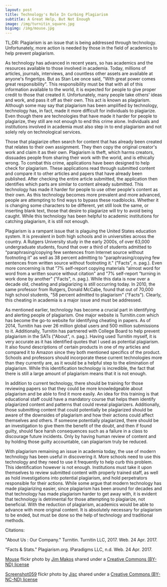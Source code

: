 ```yaml
---
layout: post
title: Technology's Role In Curbing Plagiarism
subtitle: A Great Help, But Not Enough
image: /img/turnitin_square.jpg
bigimg: /img/mouse.jpg
---
```

TL;DR: Plagiarism is an issue that is being addressed through technology. Unfortunately, more action is needed by those in the field of academics to help prevent plagiarism.

As technology has advanced in recent years, so has academics and the resources available to those involved in academia. Today, millions of articles, journals, interviews, and countless other assets are available at anyone's fingertips. But as Stan Lee once said, "With great power comes great responsibility". This responsibility must be that with all of this information available to the world, it is expected for people to give proper credit to those that created it. Unfortunately, many people take others' ideas and work, and pass it off as their own. This act is known as plagiarism. Although some may say that plagiarism has been amplified by technology, technology has, in fact, made it more difficult for individuals to plagiarize. Even though there are technologies that have made it harder for people to plagiarize, they still are not enough to end this crime alone. Individuals and institutions involved in academia must also step in to end plagiarism and not solely rely on technological services.

Those that plagiarize often search for content that has already been created that relates to their own assignment. They then copy the original creator's work and claim it as their own. Plagiarism is theft, which harms creators, dissuades people from sharing their work with the world, and is ethically wrong. To combat this crime, applications have been designed to help check for plagiarism. These applications read through submitted content and compare it to other articles and papers that have already been published. After checking the entire article submitted, the application then identifies which parts are similar to content already submitted. This technology has made it harder for people to use other people's content as their own. As this technology becomes more prevalent and more advanced, people are attempting to find ways to bypass these roadblocks. Whether it is changing some characters to be different, yet still look the same, or inserting blank text, those that desire to plagiarize will try to avoid being caught. While this technology has been helpful to academic institutions for catching plagiarism, it is still not enough.

Plagiarism is a rampant issue that is plaguing the United States education system. It is prevalent in both high schools and in universities across the country. A Rutgers University study in the early 2000s, of over 63,000 undergraduate students, found that over a third of students admitted to “paraphrasing/copying few sentences from Internet source without footnoting it” as well as 38 percent admitting to "paraphrasing/copying few sentences from written source without footnoting it." ("Facts", n. pag.). Even more concerning is that "7% self-report copying materials “almost word for word from a written source without citation" and "7% self-report “turning in work done by another" ("Facts", n. pag.). While this data is now over a decade old, cheating and plagiarizing is still occurring today. In 2010, the same professor from Rutgers, Donald McCabe, found that out of 70,000 high school students, "58 percent admitted to plagiarism" ("Facts"). Clearly, this cheating in academia is a major issue and must be addressed.

As mentioned earlier, technology has become a crucial part in identifying and alerting people of plagiarism. One major website is Turnitin.com which has become the go-to website for identifying cheating in papers. As of 2014, Turnitin has over 26 million global users and 500 million submissions to it. Additionally, Turnitin has partnered with College Board to help prevent plagiarism in the SATs ("About", n. pag.). Having used Turnitin myself, it is very accurate as it has identified quotes that I used as potential plagiarism. It also found descriptions of certain products in one of my articles and compared it to Amazon since they both mentioned specifics of the product.
Schools and professors should incorporate these current technologies more than they currently are, as it would be a helpful step to the elimination of plagiarism. While this identification technology is incredible, the fact that there is still a large amount of plagiarism means that it is not enough.

In addition to current technology, there should be training for those reviewing papers so that they could be more knowledgeable about plagiarism and be able to find it more easily. An idea for this training is that educational staff could have a mandatory course that helps them identify plagiarized content and patterns that could reveal plagiarizers. Additionally, those submitting content that could potentially be plagiarized should be aware of the downsides of plagiarism and how their actions could affect themselves and others. If someone potentially plagiarized, there should be an investigation to give them the benefit of the doubt, and then if found guilty, should face harsh consequences such as a failure in a class to discourage future incidents. Only by having human review of content and by holding those guilty accountable, can plagiarism truly be reduced.

With plagiarism remaining an issue in academia today, the use of modern technology has been useful in discovering it. More schools need to use this technology and they need to use it frequently to help curb this problem.  This identification however is not enough. Institutions must take it upon themselves to review submitted content with properly trained staff, as well as hold investigations into potential plagiarism, and hold perpetrators responsible for their actions. While some argue that modern technology has made plagiarizing easier, since plagiarism has been around for decades and that technology has made plagiarism harder to get away with, it is evident that technology is detrimental for those attempting to plagiarize, not beneficial. With the reduction of plagiarism, academics would be able to advance with more original content. It is absolutely necessary for plagiarism to be ended, but must be done so the help of technology and traditional methods.


Citations:

"About Us : Our Company." Turnitin. Turnitin LLC, 2017. Web. 24 Apr. 2017.

"Facts & Stats." Plagiarism.org. IParadigms LLC, n.d. Web. 24 Apr. 2017.

<a title="Mouse" href="https://flickr.com/photos/jim-makos/28056097556">Mouse</a> flickr photo by <a href="https://flickr.com/people/jim-makos">Jim Makos</a> shared under a <a href="https://creativecommons.org/licenses/by-nd/2.0/">Creative Commons (BY-ND) license</a>

<a title="Screenshot059" href="https://flickr.com/photos/jiscimages/436454662">Screenshot059</a> flickr photo by <a href="https://flickr.com/people/jiscimages">Jisc</a> shared under a <a href="https://creativecommons.org/licenses/by-nc-nd/2.0/">Creative Commons (BY-NC-ND) license</a>
